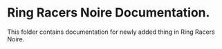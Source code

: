 # Ring Racers Noire Documentation.
This folder contains documentation for newly added thing in Ring Racers Noire.
